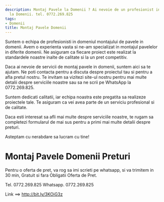 ```yaml
---
description: Montaj Pavele la Domenii ? Ai nevoie de un profesionist in Montaj Pavele
  la Domenii. tel. 0772.269.825
tags:
- Domenii
title: Montaj Pavele Domenii
---
```



Suntem o echipa de profesionisti in domeniul montajului de pavele in domenii. Avem o experienta vasta si ne-am specializat in montajul pavelelor in diferite domenii. Ne asiguram ca fiecare proiect este realizat la standardele noastre inalte de calitate si la un pret competitiv. 

Daca ai nevoie de servicii de montaj pavele in domenii, suntem aici sa te ajutam. Ne poti contacta pentru a discuta despre proiectul tau si pentru a afla pretul nostru. Te invitam sa vizitezi site-ul nostru pentru mai multe detalii despre serviciile noastre sau sa ne scrii pe WhatsApp la 0772.269.825. 

Suntem dedicati calitatii, iar echipa noastra este pregatita sa realizeze proiectele tale. Te asiguram ca vei avea parte de un serviciu profesional si de calitate. 

Daca esti interesat sa afli mai multe despre serviciile noastre, te rugam sa completezi formularul de mai sus pentru a primi mai multe detalii despre preturi. 

Asteptam cu nerabdare sa lucram cu tine!

# Montaj Pavele Domenii Preturi
Pentru o oferta de pret, va rog sa imi scrieti pe whatsapp, si va trimitem in 30 min, Gratuit si fara Obligatii Oferta de Pret.

Tel. 0772.269.825
Whatsapp. 0772.269.825

Link ==> http://bit.ly/3KOiG3z